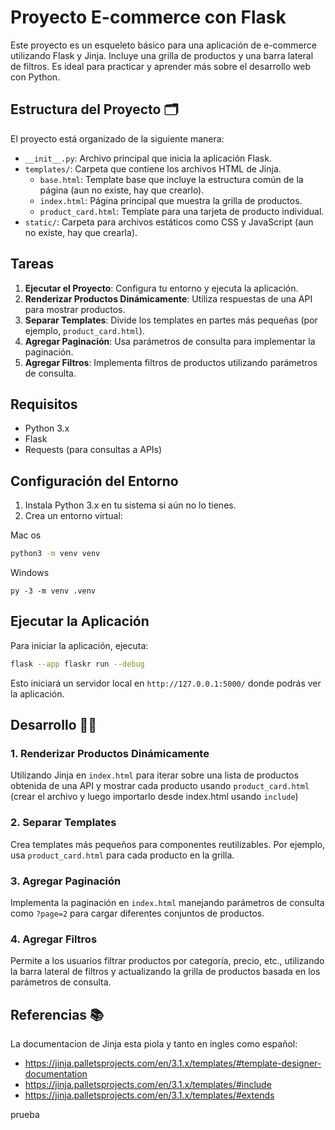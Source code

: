 # Proyecto E-commerce con Flask

Este proyecto es un esqueleto básico para una aplicación de e-commerce utilizando Flask y Jinja. Incluye una grilla de productos y una barra lateral de filtros. Es ideal para practicar y aprender más sobre el desarrollo web con Python.

## Estructura del Proyecto 🗂️

El proyecto está organizado de la siguiente manera:

- `__init__.py`: Archivo principal que inicia la aplicación Flask.
- `templates/`: Carpeta que contiene los archivos HTML de Jinja.
  - `base.html`: Template base que incluye la estructura común de la página (aun no existe, hay que crearlo).
  - `index.html`: Página principal que muestra la grilla de productos.
  - `product_card.html`: Template para una tarjeta de producto individual.
- `static/`: Carpeta para archivos estáticos como CSS y JavaScript (aun no existe, hay que crearla).

## Tareas

1. **Ejecutar el Proyecto**: Configura tu entorno y ejecuta la aplicación.
2. **Renderizar Productos Dinámicamente**: Utiliza respuestas de una API para mostrar productos.
3. **Separar Templates**: Divide los templates en partes más pequeñas (por ejemplo, `product_card.html`).
4. **Agregar Paginación**: Usa parámetros de consulta para implementar la paginación.
5. **Agregar Filtros**: Implementa filtros de productos utilizando parámetros de consulta.

## Requisitos

- Python 3.x
- Flask
- Requests (para consultas a APIs)

## Configuración del Entorno

1. Instala Python 3.x en tu sistema si aún no lo tienes.
2. Crea un entorno virtual:

Mac os

```bash
python3 -m venv venv
```

Windows

```
py -3 -m venv .venv
```

## Ejecutar la Aplicación

Para iniciar la aplicación, ejecuta:

```bash
flask --app flaskr run --debug
```

Esto iniciará un servidor local en `http://127.0.0.1:5000/` donde podrás ver la aplicación.

## Desarrollo 🧑‍💻

### 1. Renderizar Productos Dinámicamente

Utilizando Jinja en `index.html` para iterar sobre una lista de productos obtenida de una API y mostrar cada producto usando `product_card.html` (crear el archivo y luego importarlo desde index.html usando `include`)

### 2. Separar Templates

Crea templates más pequeños para componentes reutilizables. Por ejemplo, usa `product_card.html` para cada producto en la grilla.

### 3. Agregar Paginación

Implementa la paginación en `index.html` manejando parámetros de consulta como `?page=2` para cargar diferentes conjuntos de productos.

### 4. Agregar Filtros

Permite a los usuarios filtrar productos por categoría, precio, etc., utilizando la barra lateral de filtros y actualizando la grilla de productos basada en los parámetros de consulta.

## Referencias 📚

La documentacion de Jinja esta piola y tanto en ingles como español:

- https://jinja.palletsprojects.com/en/3.1.x/templates/#template-designer-documentation
- https://jinja.palletsprojects.com/en/3.1.x/templates/#include
- https://jinja.palletsprojects.com/en/3.1.x/templates/#extends

prueba

